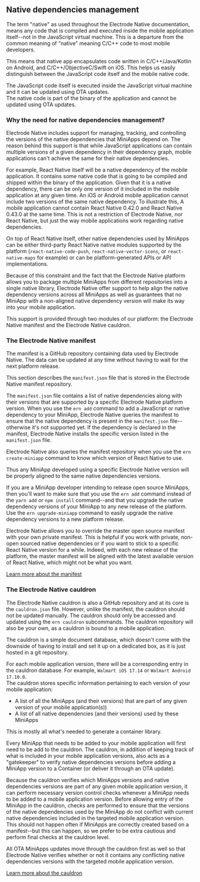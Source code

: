 ## Native dependencies management

The term "native" as used throughout the Electrode Native documentation, means any code that is compiled and executed inside the mobile application itself--not in the JavaScript virtual machine. This is a departure from the common meaning of "native" meaning C/C++ code to most mobile developers.  

This means that native app encapsulates code written in C/C++/Java/Kotlin on Android, and C/C++/ObjectiveC/Swift on iOS. This helps us easily distinguish between the JavaScript code itself and the mobile native code.

The JavaScript code itself is executed inside the JavaScript virtual machine and it can be updated using OTA updates.  
The native code is part of the binary of the application and cannot be updated using OTA updates.

### Why the need for native dependencies management?

Electrode Native includes support for managing, tracking, and controlling the versions of the native dependencies that MiniApps depend on. The reason behind this support is that while JavaScript applications can contain multiple versions of a given dependency in their dependency graph, mobile applications can't achieve the same for their native dependencies.

For example, React Native itself will be a native dependency of the mobile application. It contains some native code that is going to be compiled and shipped within the binary of the application. Given that it is a native dependency, there can be only one version of it included in the mobile application at any given time. An iOS or Android mobile application cannot include two versions of the same native dependency. To illustrate this, A mobile application cannot contain React Native 0.42.0 and React Native 0.43.0 at the same time. This is not a restriction of Electrode Native, nor React Native, but just the way mobile applications work regarding native dependencies.

On top of React Native itself, other native dependencies used by MiniApps can be either third-party React Native native modules supported by the platform (`react-native-code-push`, `react-native-vector-icons`, or `react-native-maps` for example) or can be platform-generated APIs or API implementations.

Because of this constraint and the fact that the Electrode Native platform allows you to package multiple MiniApps from different repositories into a single native library, Electrode Native offer support to help align the native dependency versions across all MiniApps as well as guarantees that no MiniApp with a non-aligned native dependency version will make its way into your mobile application.

This support is provided through two modules of our platform: the Electrode Native manifest and the Electrode Native cauldron.

### The Electrode Native manifest

The manifest is a GitHub repository containing data used by Electrode Native. The data can be updated at any time without having to wait for the next platform release.

This section describes the `manifest.json` file that is stored in the Electrode Native manifest repository.

The `manifest.json` file contains a list of native dependencies along with their versions that are supported by a specific Electrode Native platform version. When you use the `ern add` command to add a JavaScript or native dependency to your MiniApp, Electrode Native queries the manifest to ensure that the native dependency is present in the `manifest.json` file--otherwise it's not supported yet. If the dependency is declared in the manifest, Electrode Native installs the specific version listed in the `manifest.json` file.

Electrode Native also queries the manifest repository when you use the `ern create-miniapp` command to know which version of React Native to use.

Thus any MiniApp developed using a specific Electrode Native version will be properly aligned to the same native dependencies versions.  

If you are a MiniApp developer intending to release open source MiniApps, then you'll want to make sure that you use the `ern add` command instead of the `yarn add` or `npm install` command--and that you upgrade the native dependency versions of your MiniApp to any new release of the platform. Use the `ern upgrade-miniapp` command to easily upgrade the native dependency versions to a new platform release.

Electrode Native allows you to override the master open source manifest with your own private manifest. This is helpful if you work with private, non-open sourced native dependencies or if you want to stick to a specific React Native version for a while. Indeed, with each new release of the platform, the master manifest will be aligned with the latest available version of React Native, which might not be what you want.

[Learn more about the manifest](../platform-parts/manifest.md)

### The Electrode Native cauldron

The Electrode Native cauldron is also a GitHub repository and at its core is the `cauldron.json` file. However, unlike the manifest, the cauldron should not be updated manually. The cauldron should only be accessed and updated using the `ern cauldron` subcommands. The cauldron repository will also be your own, as a cauldron is bound to a mobile application.

The cauldron is a simple document database, which doesn't come with the downside of having to install and set it up on a dedicated box, as it is just hosted in a git repository.

For each mobile application version, there will be a corresponding entry in the cauldron database. For example, `Walmart iOS 17.14` or `Walmart Android 17.10.0`.  
The cauldron stores specific information pertaining to each version of your mobile application:
* A list of all the MiniApps (and their versions) that are part of any given version of your mobile application(s))
* A list of all native dependencies (and their versions) used by these MiniApps  

This is mostly all what's needed to generate a container library.

Every MiniApp that needs to be added to your mobile application will first need to be add to the cauldron. The cauldron, in addition of keeping track of what is included in your mobile application versions, also acts as a "gatekeeper" to verify native dependencies versions before adding a MiniApp version to a Container (or deliver it through an OTA update).

Because the cauldron verifies which MiniApps versions and native dependencies versions are part of any given mobile application version, it can perform necessary version control checks whenever a MiniApp needs to be added to a mobile application version. Before allowing entry of the MiniApp in the cauldron, checks are performed to ensure that the versions of the native dependencies used by the MiniApp do not conflict with current native dependencies included in the targeted mobile application version. This should not happen often if MiniApps are correctly created based on a manifest--but this can happen, so we prefer to be extra cautious and perform final checks at the cauldron level.

All OTA MiniApps updates move through the cauldron first as well so that Electrode Native verifies whether or not it contains any conflicting native dependencies versions with the targeted mobile application version.

[Learn more about the cauldron](../platform-parts/cauldron.md)
